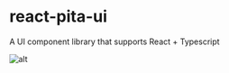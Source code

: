 # react-pita-ui

A UI component library that supports React + Typescript

![alt](https://./../public/img/readme.png)